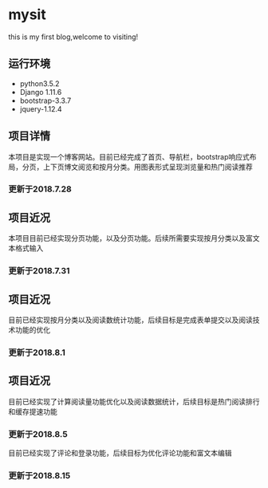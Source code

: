# mysit
this is my first blog,welcome to visiting!
## 运行环境
+ python3.5.2
+ Django 1.11.6
+ bootstrap-3.3.7
+ jquery-1.12.4
## 项目详情
本项目是实现一个博客网站。目前已经完成了首页、导航栏，bootstrap响应式布局，分页，上下页博文阅览和按月分类。用图表形式呈现浏览量和热门阅读推荐
### 更新于2018.7.28
## 项目近况
本项目目前已经实现分页功能，以及分页功能。后续所需要实现按月分类以及富文本格式输入
### 更新于2018.7.31
## 项目近况
目前已经实现按月分类以及阅读数统计功能，后续目标是完成表单提交以及阅读技术功能的优化
### 更新于2018.8.1
## 项目近况
目前已经实现了计算阅读量功能优化以及阅读数据统计，后续目标是热门阅读排行和缓存提速功能
### 更新于2018.8.5
目前已经实现了评论和登录功能，后续目标为优化评论功能和富文本编辑
### 更新于2018.8.15
